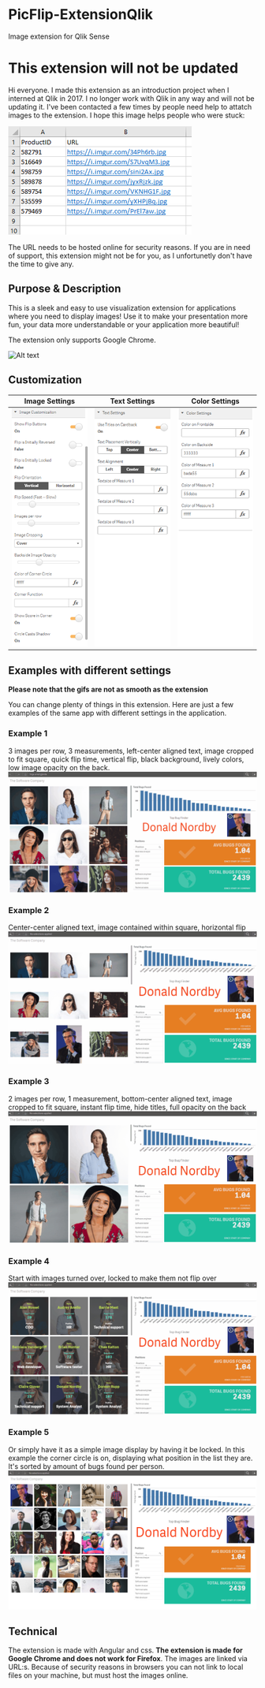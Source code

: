 # PicFlip-ExtensionQlik

Image extension for Qlik Sense

# This extension will not be updated

Hi everyone. I made this extension as an introduction project when I interned at Qlik in 2017. I no longer work with Qlik in any way and will not be updating it. I've been contacted a few times by people need help to attatch images to the extension. I hope this image helps people who were stuck:

![Alt text](./screenshots/picflip.png?raw=true "How to link a URL")

The URL needs to be hosted online for security reasons. If you are in need of support, this extension might not be for you, as I unfortunetly don't have the time to give any.

## Purpose & Description

This is a sleek and easy to use visualization extension for applications where you need to display images! Use it to make your presentation more fun, your data more understandable or your application more beautiful!

The extension only supports Google Chrome.

![Alt text](./screenshots/Display1.gif?raw=true "Displaying normal usage")

## Customization

|Image Settings |Text Settings | Color Settings |
|:----------:|:------------:|:-------------:|
| ![Alt text](./screenshots/Settings-ImageAppearance.png?raw=true "Image manipulation settings") | ![Alt text](./screenshots/Settings-Text.png?raw=true "Text settings") | ![Alt text](./screenshots/Settings-Color.png?raw=true "Color settings") |

## Examples with different settings

**Please note that the gifs are not as smooth as the extension**

You can change plenty of things in this extension. Here are just a few examples of the same app with
different settings in the application.

### Example 1
3 images per row, 3 measurements, left-center aligned text, image cropped to fit square, quick flip time, vertical flip, black background, lively colors, low image opacity on the back.
![Alt text](./screenshots/SoftwareCompany_1.gif?raw=true "Displaying normal usage")

### Example 2
Center-center aligned text, image contained within square, horizontal flip
![Alt text](./screenshots/SoftwareCompany_4.gif?raw=true "Displaying normal usage")

### Example 3
2 images per row, 1 measurement, bottom-center aligned text, image cropped to fit square, instant flip time, hide titles, full opacity on the back
![Alt text](./screenshots/SoftwareCompany_3.gif?raw=true "Displaying normal usage")

### Example 4
Start with images turned over, locked to make them not flip over
![Alt text](./screenshots/SoftwareCompany_7.gif?raw=true "Displaying normal usage")

### Example 5
Or simply have it as a simple image display by having it be locked. In this example the corner circle is on, displaying what position in the list they are. It's sorted by amount of bugs found per person.
![Alt text](./screenshots/SimpleDisplay.png?raw=true "Displaying normal usage")

## Technical

The extension is made with Angular and css. **The extension is made for Google Chrome and does not work for Firefox**. The images are linked via URL:s.
Because of security reasons in browsers you can not link to local files on your machine, but must host the images online.
